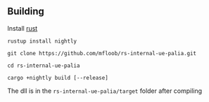 ## Building

Install [rust](https://doc.rust-lang.org/cargo/getting-started/installation.html)

`rustup install nightly`

`git clone https://github.com/mfloob/rs-internal-ue-palia.git`

`cd rs-internal-ue-palia` 

`cargo +nightly build [--release]`

The dll is in the `rs-internal-ue-palia/target` folder after compiling
